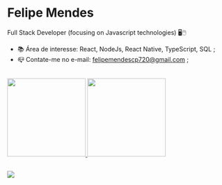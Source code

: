 # Felipe Mendes
Full Stack Developer (focusing on Javascript technologies) 🖥️🖱️

- 📚 Área de interesse: React, NodeJs, React Native, TypeScript, SQL ;
- 📪 Contate-me no e-mail: felipemendescp720@gmail.com ;

##

<div>
  <a href="https://beacons.ai/FelipeMM0">
  <img height="180em" src="https://github-readme-stats.vercel.app/api?username=FelipeMM0&show_icons=true&theme=default&include_all_commits=true&count_private=true">
  <img height="180em" src="https://github-readme-stats.vercel.app/api/top-langs/?username=FelipeMM0&layout=compact&langs_count=16&theme=default">
</div>

##

<div>
  <a href="https://www.linkedin.com/in/felipe-mendes-99a791249/" target="_blank"><img src="https://img.shields.io/badge/-LinkedIn-%230077B5?style=for-the-badge&logo=linkedin&logoColor=white" target="_blank"></a> 
</div>

